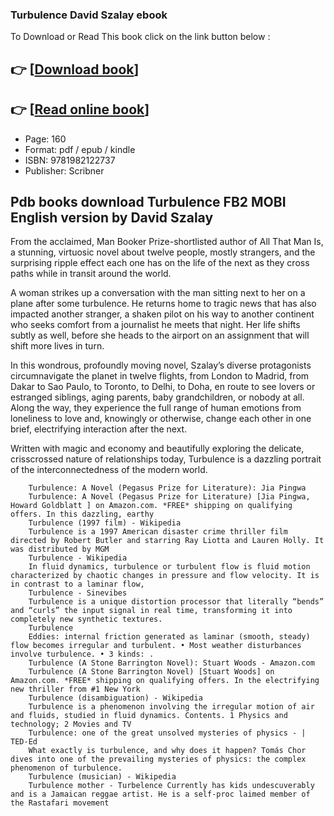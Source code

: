 ### Turbulence David Szalay ebook

To Download or Read This book click on the link button below :

## 👉  [**[Download book](http://ebooksharez.info/download.php?group=book&from=github.com&id=545147&lnk=1063 "Download book")**]

## 👉  [**[Read online book](http://ebooksharez.info/download.php?group=book&from=github.com&id=545147&lnk=1063 "Read online book")**]


* Page: 160
* Format: pdf / epub / kindle
* ISBN: 9781982122737
* Publisher: Scribner



## Pdb books download Turbulence FB2 MOBI English version by David Szalay



From the acclaimed, Man Booker Prize-shortlisted author of All That Man Is, a stunning, virtuosic novel about twelve people, mostly strangers, and the surprising ripple effect each one has on the life of the next as they cross paths while in transit around the world.

 A woman strikes up a conversation with the man sitting next to her on a plane after some turbulence. He returns home to tragic news that has also impacted another stranger, a shaken pilot on his way to another continent who seeks comfort from a journalist he meets that night. Her life shifts subtly as well, before she heads to the airport on an assignment that will shift more lives in turn.

 In this wondrous, profoundly moving novel, Szalay’s diverse protagonists circumnavigate the planet in twelve flights, from London to Madrid, from Dakar to Sao Paulo, to Toronto, to Delhi, to Doha, en route to see lovers or estranged siblings, aging parents, baby grandchildren, or nobody at all. Along the way, they experience the full range of human emotions from loneliness to love and, knowingly or otherwise, change each other in one brief, electrifying interaction after the next.

 Written with magic and economy and beautifully exploring the delicate, crisscrossed nature of relationships today, Turbulence is a dazzling portrait of the interconnectedness of the modern world.


        Turbulence: A Novel (Pegasus Prize for Literature): Jia Pingwa
        Turbulence: A Novel (Pegasus Prize for Literature) [Jia Pingwa, Howard Goldblatt ] on Amazon.com. *FREE* shipping on qualifying offers. In this dazzling, earthy 
        Turbulence (1997 film) - Wikipedia
        Turbulence is a 1997 American disaster crime thriller film directed by Robert Butler and starring Ray Liotta and Lauren Holly. It was distributed by MGM 
        Turbulence - Wikipedia
        In fluid dynamics, turbulence or turbulent flow is fluid motion characterized by chaotic changes in pressure and flow velocity. It is in contrast to a laminar flow, 
        Turbulence - Sinevibes
        Turbulence is a unique distortion processor that literally “bends” and “curls” the input signal in real time, transforming it into completely new synthetic textures.
        Turbulence
        Eddies: internal friction generated as laminar (smooth, steady) flow becomes irregular and turbulent. • Most weather disturbances involve turbulence. • 3 kinds: .
        Turbulence (A Stone Barrington Novel): Stuart Woods - Amazon.com
        Turbulence (A Stone Barrington Novel) [Stuart Woods] on Amazon.com. *FREE* shipping on qualifying offers. In the electrifying new thriller from #1 New York 
        Turbulence (disambiguation) - Wikipedia
        Turbulence is a phenomenon involving the irregular motion of air and fluids, studied in fluid dynamics. Contents. 1 Physics and technology; 2 Movies and TV 
        Turbulence: one of the great unsolved mysteries of physics - | TED-Ed
        What exactly is turbulence, and why does it happen? Tomás Chor dives into one of the prevailing mysteries of physics: the complex phenomenon of turbulence.
        Turbulence (musician) - Wikipedia
        Turbulence mother - Turbelence Currently has kids undescuverably and is a Jamaican reggae artist. He is a self-proc laimed member of the Rastafari movement 
    




